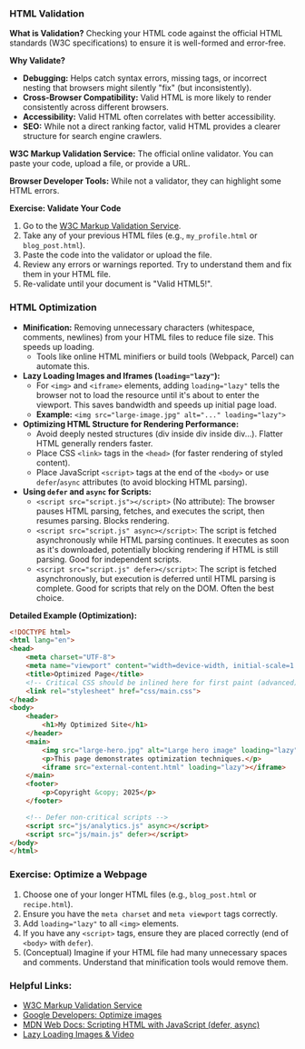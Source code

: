 ### HTML Validation

**What is Validation?** Checking your HTML code against the official HTML standards (W3C specifications) to ensure it is well-formed and error-free.

**Why Validate?**
*   **Debugging:** Helps catch syntax errors, missing tags, or incorrect nesting that browsers might silently "fix" (but inconsistently).
*   **Cross-Browser Compatibility:** Valid HTML is more likely to render consistently across different browsers.
*   **Accessibility:** Valid HTML often correlates with better accessibility.
*   **SEO:** While not a direct ranking factor, valid HTML provides a clearer structure for search engine crawlers.

**W3C Markup Validation Service:** The official online validator. You can paste your code, upload a file, or provide a URL.

**Browser Developer Tools:** While not a validator, they can highlight some HTML errors.

**Exercise: Validate Your Code**
1.  Go to the [W3C Markup Validation Service](https://validator.w3.org/).
2.  Take any of your previous HTML files (e.g., `my_profile.html` or `blog_post.html`).
3.  Paste the code into the validator or upload the file.
4.  Review any errors or warnings reported. Try to understand them and fix them in your HTML file.
5.  Re-validate until your document is "Valid HTML5!".

### HTML Optimization

*   **Minification:** Removing unnecessary characters (whitespace, comments, newlines) from your HTML files to reduce file size. This speeds up loading.
    *   Tools like online HTML minifiers or build tools (Webpack, Parcel) can automate this.
*   **Lazy Loading Images and Iframes (`loading="lazy"`):**
    *   For `<img>` and `<iframe>` elements, adding `loading="lazy"` tells the browser not to load the resource until it's about to enter the viewport. This saves bandwidth and speeds up initial page load.
    *   **Example:** `<img src="large-image.jpg" alt="..." loading="lazy">`
*   **Optimizing HTML Structure for Rendering Performance:**
    *   Avoid deeply nested structures (div inside div inside div...). Flatter HTML generally renders faster.
    *   Place CSS `<link>` tags in the `<head>` (for faster rendering of styled content).
    *   Place JavaScript `<script>` tags at the end of the `<body>` or use `defer`/`async` attributes (to avoid blocking HTML parsing).
*   **Using `defer` and `async` for Scripts:**
    *   `<script src="script.js"></script>` (No attribute): The browser pauses HTML parsing, fetches, and executes the script, then resumes parsing. Blocks rendering.
    *   `<script src="script.js" async></script>`: The script is fetched asynchronously while HTML parsing continues. It executes as soon as it's downloaded, potentially blocking rendering if HTML is still parsing. Good for independent scripts.
    *   `<script src="script.js" defer></script>`: The script is fetched asynchronously, but execution is deferred until HTML parsing is complete. Good for scripts that rely on the DOM. Often the best choice.

**Detailed Example (Optimization):**
```html
<!DOCTYPE html>
<html lang="en">
<head>
    <meta charset="UTF-8">
    <meta name="viewport" content="width=device-width, initial-scale=1.0">
    <title>Optimized Page</title>
    <!-- Critical CSS should be inlined here for first paint (advanced) -->
    <link rel="stylesheet" href="css/main.css">
</head>
<body>
    <header>
        <h1>My Optimized Site</h1>
    </header>
    <main>
        <img src="large-hero.jpg" alt="Large hero image" loading="lazy">
        <p>This page demonstrates optimization techniques.</p>
        <iframe src="external-content.html" loading="lazy"></iframe>
    </main>
    <footer>
        <p>Copyright &copy; 2025</p>
    </footer>

    <!-- Defer non-critical scripts -->
    <script src="js/analytics.js" async></script>
    <script src="js/main.js" defer></script>
</body>
</html>
```

### Exercise: Optimize a Webpage

1.  Choose one of your longer HTML files (e.g., `blog_post.html` or `recipe.html`).
2.  Ensure you have the `meta charset` and `meta viewport` tags correctly.
3.  Add `loading="lazy"` to all `<img>` elements.
4.  If you have any `<script>` tags, ensure they are placed correctly (end of `<body>` with `defer`).
5.  (Conceptual) Imagine if your HTML file had many unnecessary spaces and comments. Understand that minification tools would remove them.

### Helpful Links:

*   [W3C Markup Validation Service](https://validator.w3.org/)
*   [Google Developers: Optimize images](https://developer.chrome.com/docs/lighthouse/performance/uses-responsive-images)
*   [MDN Web Docs: Scripting HTML with JavaScript (defer, async)](https://developer.mozilla.org/en-US/docs/Learn/JavaScript/First_steps/What_is_JavaScript#script_loading_strategies)
*   [Lazy Loading Images & Video](https://developer.mozilla.org/en-US/docs/Web/Performance/Lazy_loading)

